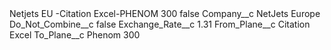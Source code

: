 <?xml version="1.0" encoding="UTF-8"?>
<CustomMetadata xmlns="http://soap.sforce.com/2006/04/metadata" xmlns:xsi="http://www.w3.org/2001/XMLSchema-instance" xmlns:xsd="http://www.w3.org/2001/XMLSchema">
    <label>Netjets EU -Citation Excel-PHENOM 300</label>
    <protected>false</protected>
    <values>
        <field>Company__c</field>
        <value xsi:type="xsd:string">NetJets Europe</value>
    </values>
    <values>
        <field>Do_Not_Combine__c</field>
        <value xsi:type="xsd:boolean">false</value>
    </values>
    <values>
        <field>Exchange_Rate__c</field>
        <value xsi:type="xsd:double">1.31</value>
    </values>
    <values>
        <field>From_Plane__c</field>
        <value xsi:type="xsd:string">Citation Excel</value>
    </values>
    <values>
        <field>To_Plane__c</field>
        <value xsi:type="xsd:string">Phenom 300</value>
    </values>
</CustomMetadata>
